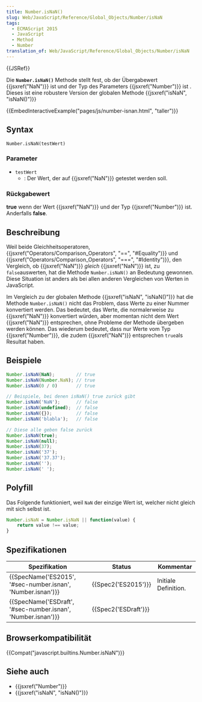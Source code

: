 ```yaml
---
title: Number.isNaN()
slug: Web/JavaScript/Reference/Global_Objects/Number/isNaN
tags:
  - ECMAScript 2015
  - JavaScript
  - Method
  - Number
translation_of: Web/JavaScript/Reference/Global_Objects/Number/isNaN
---
```

{{JSRef}}

Die **`Number.isNaN()`** Methode stellt fest, ob der Übergabewert {{jsxref("NaN")}} ist und der Typ des Parameters {{jsxref("Number")}} ist . Dieses ist eine robustere Version der globalen Methode {{jsxref("isNaN", "isNaN()")}}

{{EmbedInteractiveExample("pages/js/number-isnan.html", "taller")}}

## Syntax

    Number.isNaN(testWert)

### Parameter

- `testWert`
  - : Der Wert, der auf {{jsxref("NaN")}} getestet werden soll.

### Rückgabewert

**true** wenn der Wert {{jsxref("NaN")}} und der Typ {{jsxref("Number")}} ist. Anderfalls **false**.

## Beschreibung

Weil beide Gleichheitsoperatoren, {{jsxref("Operators/Comparison_Operators", "==", "#Equality")}} und {{jsxref("Operators/Comparison_Operators", "===", "#Identity")}}, den Vergleich, ob {{jsxref("NaN")}} _gleich_ {{jsxref("NaN")}} ist, zu `false`auswerten, hat die Methode `Number.isNaN()` an Bedeutung gewonnen. Diese Situation ist anders als bei allen anderen Vergleichen von Werten in JavaScript.

Im Vergleich zu der globalen Methode {{jsxref("isNaN", "isNaN()")}} hat die Methode `Number.isNaN()` nicht das Problem, dass Werte zu einer Nummer konvertiert werden. Das bedeutet, das Werte, die normalerweise zu {{jsxref("NaN")}} konvertiert würden, aber momentan nicht dem Wert {{jsxref("NaN")}} entsprechen, ohne Probleme der Methode übergeben werden können. Das wiederum bedeutet, dass nur Werte vom Typ {{jsxref("Number")}}, die zudem {{jsxref("NaN")}} entsprechen `true`als Resultat haben.

## Beispiele

```js
Number.isNaN(NaN);        // true
Number.isNaN(Number.NaN); // true
Number.isNaN(0 / 0)       // true

// Beispiele, bei denen isNaN() true zurück gibt
Number.isNaN('NaN');      // false
Number.isNaN(undefined);  // false
Number.isNaN({});         // false
Number.isNaN('blabla');   // false

// Diese alle geben false zurück
Number.isNaN(true);
Number.isNaN(null);
Number.isNaN(37);
Number.isNaN('37');
Number.isNaN('37.37');
Number.isNaN('');
Number.isNaN(' ');
```

## Polyfill

Das Folgende funktioniert, weil `NaN` der einzige Wert ist, welcher nicht gleich mit sich selbst ist.

```js
Number.isNaN = Number.isNaN || function(value) {
    return value !== value;
}
```

## Spezifikationen

| Spezifikation                                                                    | Status                       | Kommentar            |
| -------------------------------------------------------------------------------- | ---------------------------- | -------------------- |
| {{SpecName('ES2015', '#sec-number.isnan', 'Number.isnan')}} | {{Spec2('ES2015')}}     | Initiale Definition. |
| {{SpecName('ESDraft', '#sec-number.isnan', 'Number.isnan')}} | {{Spec2('ESDraft')}} |                      |

## Browserkompatibilität

{{Compat("javascript.builtins.Number.isNaN")}}

## Siehe auch

- {{jsxref("Number")}}
- {{jsxref("isNaN", "isNaN()")}}
